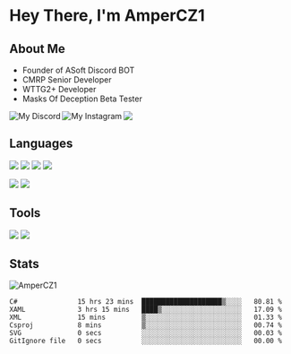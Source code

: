 # Hey There, I'm AmperCZ1

## About Me

 - Founder of ASoft Discord BOT
 - CMRP Senior Developer
 - WTTG2+ Developer
 - Masks Of Deception Beta Tester

<a href="https://discord.gg/EgeXVMb">
  <img align="left" alt="My Discord" src="https://img.shields.io/badge/Discord-7289DA?style=flat-square&logo=discord&logoColor=white" />
</a>
<a href="https://www.instagram.com/ampercz1/">
  <img align="left" alt="My Instagram" src="https://img.shields.io/badge/Instagram-E4405F?style=flat-square&logo=instagram&logoColor=white" />
</a>

![](https://visitor-badge.glitch.me/badge?page_id=ampercz1.ampercz1)

## Languages

![](https://img.shields.io/badge/CSharp-823085?style=flat-square&logo=c-sharp&logoColor=white)
![](https://img.shields.io/badge/PHP-777BB4?style=flat-square&logo=php&logoColor=white)
<img src="https://img.shields.io/badge/Node.js-43853D?style=flat-square&logo=node.js&logoColor=white" />
<img src="https://img.shields.io/badge/JavaScript-F7DF1E?style=flat-square&logo=javascript&logoColor=black" />

![](https://img.shields.io/badge/-MySQL-4479A1?style=flat-square&logo=MySQL&logoColor=ffffff)
<img src="https://img.shields.io/badge/-MongoDB-47A248?style=flat-square&logo=MongoDB&logoColor=ffffff" />

## Tools

<img src="https://img.shields.io/badge/IDE-Rider-FC801D?style=flat-square&logo=JetBrains" />
<img src="https://img.shields.io/badge/IDE-VSCode-%23007ACC?style=flat-square&logo=Visual-studio-code" />

## Stats

<p>
	<img src="https://github-readme-stats.vercel.app/api?username=ampercz1&show_icons=true&theme=dracula" alt="AmperCZ1" />
</p>

<!--START_SECTION:waka-->

```text
C#               15 hrs 23 mins  ████████████████████▒░░░░   80.81 %
XAML             3 hrs 15 mins   ████▒░░░░░░░░░░░░░░░░░░░░   17.09 %
XML              15 mins         ▒░░░░░░░░░░░░░░░░░░░░░░░░   01.33 %
Csproj           8 mins          ▒░░░░░░░░░░░░░░░░░░░░░░░░   00.74 %
SVG              0 secs          ░░░░░░░░░░░░░░░░░░░░░░░░░   00.03 %
GitIgnore file   0 secs          ░░░░░░░░░░░░░░░░░░░░░░░░░   00.00 %
```

<!--END_SECTION:waka-->
